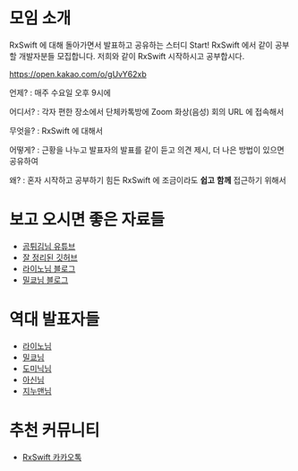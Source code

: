 # 모임 소개

RxSwift 에 대해 돌아가면서 발표하고 공유하는 스터디 Start! RxSwift 에서 같이 공부할 개발자분들 모집합니다. 저희와 같이 RxSwift 시작하시고 공부합시다.

https://open.kakao.com/o/gUvY62xb


언제? : 매주 수요일 오후 9시에

어디서? : 각자 편한 장소에서 단체카톡방에 Zoom 화상(음성) 회의 URL 에 접속해서

무엇을? : RxSwift 에 대해서

어떻게? : 근황을 나누고 발표자의 발표를 같이 듣고 의견 제시, 더 나은 방법이 있으면 공유하여

왜? : 혼자 시작하고 공부하기 힘든 RxSwift 에 조금이라도 **쉽고** **함께** 접근하기 위해서


# 보고 오시면 좋은 자료들

- [곰튀김님 유튜브]
- [잘 정리된 깃허브]
- [라이노님 블로그]
- [밀쿄님 블로그]

# 역대 발표자들
- [라이노님] 
- [밀쿄님] 
- [도미닉님] 
- [아신님] 
- [지누맨님] 

# 추천 커뮤니티
- [RxSwift 카카오톡]

[곰튀김님 유튜브]: https://www.youtube.com/watch?v=w5Qmie-GbiA&t=3633s
[잘 정리된 깃허브]: https://github.com/fimuxd/RxSwift
[라이노님]: https://github.com/JCSooHwanCho
[라이노님 블로그]: https://jcsoohwancho.github.io/category/RxSwift/
[밀쿄님]: https://github.com/dp221125
[밀쿄님 블로그]: https://milyo-codingstories.tistory.com/category/RxSwift
[도미닉님]: https://github.com/AppleCEO
[RxSwift 카카오톡]: https://open.kakao.com/o/gl2YZjq
[지누맨님]: https://github.com/jinuman
[아신님]: https://github.com/kimtaesu

